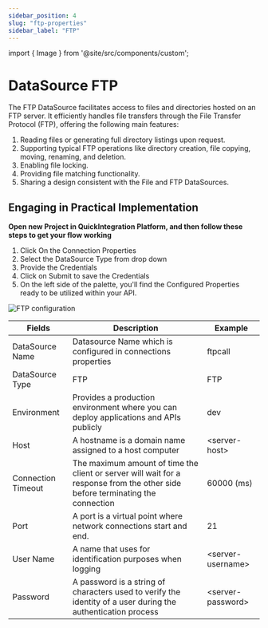 ```yaml
---
sidebar_position: 4
slug: "ftp-properties"
sidebar_label: "FTP"
---
```


import { Image } from '@site/src/components/custom';

# DataSource FTP

The FTP DataSource facilitates access to files and directories hosted on an FTP server. It efficiently handles file transfers through the File Transfer Protocol (FTP), offering the following main features:

1) Reading files or generating full directory listings upon request.
2) Supporting typical FTP operations like directory creation, file copying, moving, renaming, and deletion.
3) Enabling file locking.
4) Providing file matching functionality.
5) Sharing a design consistent with the File and FTP DataSources.
   
## Engaging in Practical Implementation

**Open new Project in QuickIntegration Platform, and then follow these steps to get your flow working**

1) Click On the Connection Properties
2) Select the DataSource Type from drop down
3) Provide the Credentials 
4) Click on Submit to save the Credentials
5) On the left side of the palette, you'll find the Configured Properties ready to be utilized within your API.

<Image cls="border mb-2" src="/img/Core Development/Connection properties/ftp.png" alt="FTP configuration" />

<table>
    <thead>
        <tr>
            <th>Fields</th>
            <th>Description</th>
            <th>Example</th>
        </tr>
    </thead>
    <tbody>
        <tr>
            <td>DataSource Name</td>
            <td>Datasource Name which is configured in connections properties</td>
            <td>ftpcall</td>
        </tr>
        <tr>
            <td>DataSource Type</td>
            <td>FTP</td>
            <td>FTP</td>
        </tr>
        <tr>
            <td>Environment</td>
            <td>Provides a production environment where you can deploy applications and APIs publicly</td>
            <td>dev</td>
        </tr>
        <tr>
            <td>Host</td>
            <td>A hostname is a domain name assigned to a host computer</td>
            <td>&lt;server-host&gt;</td>
        </tr>
        <tr>
            <td>Connection Timeout</td>
            <td>The maximum amount of time the client or server will wait for a response from the other side before terminating the connection</td>
            <td>60000 (ms)</td>
        </tr>
        <tr>
            <td>Port</td>
            <td>A port is a virtual point where network connections start and end.</td>
            <td>21</td>
        </tr>
        <tr>
            <td>User Name</td>
            <td>A name that uses for identification purposes when logging </td>
            <td>&lt;server-username&gt;</td>
        </tr>
        <tr>
            <td>Password</td>
            <td>A password is a string of characters used to verify the identity of a user during the authentication process</td>
            <td>&lt;server-password&gt;</td>
        </tr>
    </tbody>
</table>